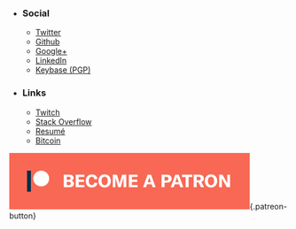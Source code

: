 
- ### Social
    * [Twitter](https://twitter.com/mstk "Twitter")
    * [Github](https://github.com/mstksg "Github")
    * [Google+](https://plus.google.com/+JustinLe "Google+")
    * [LinkedIn](https://linkedin.com/in/lejustin "LinkedIn")
    * [Keybase (PGP)](https://keybase.io/mstksg "Keybase")

- ### Links
    * [Twitch](https://www.twitch.tv/mstksg "Twitch")
    * [Stack Overflow](https://stackoverflow.com/users/292731/justin-l "Stack Overflow")
    * [Resumé](http://cv.jle.im "Resume")
    * [Bitcoin](bitcoin://3D7rmAYgbDnp4gp4rf22THsGt74fNucPDU "Bitcoin")

[![](/img/assets/patreon.png)](https://www.patreon.com/justinle "Become a Patron"){.patreon-button}
